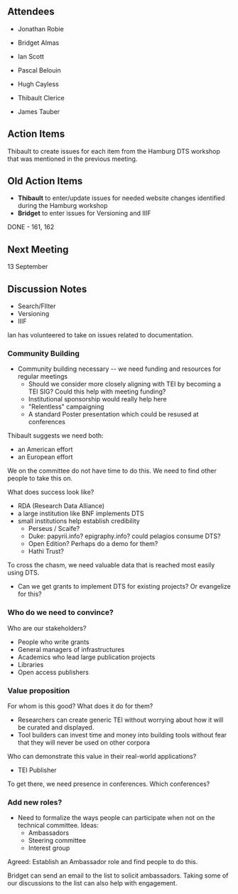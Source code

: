 ## Attendees

* Jonathan Robie
* Bridget Almas
* Ian Scott
* Pascal Belouin
* Hugh Cayless
* Thibault Clerice

* James Tauber


## Action Items

Thibault to create issues for each item from the Hamburg DTS workshop that was mentioned in the previous meeting.

## Old Action Items

* **Thibault** to enter/update issues for needed website changes identified during the Hamburg workshop
* **Bridget** to enter issues for Versioning and IIIF 

DONE - 161, 162

## Next Meeting

13 September 

## Discussion Notes

- Search/FIlter
- Versioning
- IIIF


Ian has volunteered to take on issues related to documentation.

### Community Building

* Community building necessary -- we need funding and resources for regular meetings
    * Should we consider more closely aligning with TEI by becoming a TEI SIG? Could this help with meeting funding?
    * Institutional sponsorship would really help here
    * "Relentless" campaigning
    * A standard Poster presentation which could be resused at conferences

Thibault suggests we need both:

- an American effort
- an European effort

We on the committee do not have time to do this. We need to find other people to take this on.

What does success look like?

- RDA (Research Data Alliance) 
- a large institution like BNF implements DTS
- small institutions help establish credibility
  - Perseus / Scaife?
  - Duke: papyrii.info?  epigraphy.info?  could pelagios consume DTS?
  - Open Edition?  Perhaps do a demo for them?
  - Hathi Trust?

To cross the chasm, we need valuable data that is reached most easily using DTS.

- Can we get grants to implement DTS for existing projects?  Or evangelize for this?
  
### Who do we need to convince?

Who are our stakeholders?

* People who write grants
* General managers of infrastructures
* Academics who lead large publication projects
* Libraries
* Open access publishers

### Value proposition

For whom is this good?  What does it do for them?

- Researchers can create generic TEI without worrying about how it will be curated and displayed.
- Tool builders can invest time and money into building tools without fear that they will never be used on other corpora

Who can demonstrate this value in their real-world applications?

- TEI Publisher

To get there, we need presence in conferences.  Which conferences?

###  Add new roles?

* Need to formalize the ways people can participate when not on the technical committee. Ideas:
    * Ambassadors
    * Steering committee
    * Interest group

Agreed:  Establish an Ambassador role and find people to do this.  

Bridget can send an email to the list to solicit ambassadors.   Taking some of our discussions to the list can also help with engagement.
